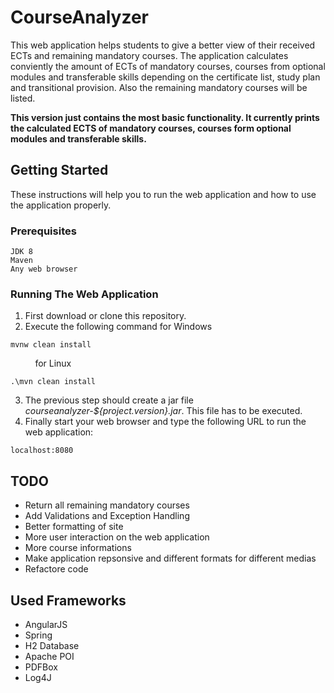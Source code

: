 # CourseAnalyzer

This web application helps students to give a better view of their received ECTs and remaining mandatory courses. The application calculates conviently the amount of ECTs of mandatory courses, courses from optional modules and transferable skills depending on the certificate list, study plan and transitional provision. Also the remaining mandatory courses will be listed.

**This version just contains the most basic functionality. It currently prints the calculated ECTS of mandatory courses, courses form optional modules and transferable skills.**

## Getting Started

These instructions will help you to run the web application and how to use the application properly.

### Prerequisites

```
JDK 8
Maven
Any web browser
```

### Running The Web Application

1) First download or clone this repository. 
2) Execute the following command for Windows
```
mvnw clean install
```
&nbsp;&nbsp;&nbsp;&nbsp;&nbsp;&nbsp;&nbsp;&nbsp;&nbsp;&nbsp;for Linux
```
.\mvn clean install
```

3) The previous step should create a jar file *courseanalyzer-${project.version}.jar*. This file has to be executed.
4) Finally start your web browser and type the following URL to run the web application:
```
localhost:8080
```

## TODO

* Return all remaining mandatory courses
* Add Validations and Exception Handling
* Better formatting of site
* More user interaction on the web application
* More course informations
* Make application repsonsive and different formats for different medias
* Refactore code


## Used Frameworks

* AngularJS
* Spring
* H2 Database
* Apache POI
* PDFBox
* Log4J

